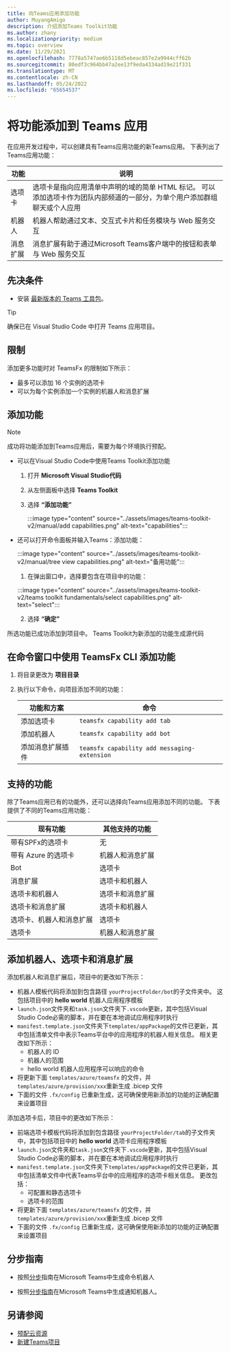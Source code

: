 ```yaml
---
title: 向Teams应用添加功能
author: MuyangAmigo
description: 介绍添加Teams Toolkit功能
ms.author: zhany
ms.localizationpriority: medium
ms.topic: overview
ms.date: 11/29/2021
ms.openlocfilehash: 7778a5747ae6b5118d5ebeac857e2a9944cff62b
ms.sourcegitcommit: 80edf3c964bb47a2ee13f9eda4334ad19e21f331
ms.translationtype: MT
ms.contentlocale: zh-CN
ms.lasthandoff: 05/24/2022
ms.locfileid: "65654537"
---
```

# <a name="add-capabilities-to-your-teams-apps"></a>将功能添加到 Teams 应用

在应用开发过程中，可以创建具有Teams应用功能的新Teams应用。 下表列出了Teams应用功能：

|**功能**|**说明**|
|--------|-------------|
| 选项卡 |  选项卡是指向应用清单中声明的域的简单 HTML 标记。 可以添加选项卡作为团队内部频道的一部分，为单个用户添加群组聊天或个人应用|
| 机器人 |  机器人帮助通过文本、交互式卡片和任务模块与 Web 服务交互|
| 消息扩展 | 消息扩展有助于通过Microsoft Teams客户端中的按钮和表单与 Web 服务交互|

## <a name="prerequisite"></a>先决条件

* 安装 [最新版本的 Teams 工具包](https://marketplace.visualstudio.com/items?itemName=TeamsDevApp.ms-teams-vscode-extension)。

> [!TIP]
> 确保已在 Visual Studio Code 中打开 Teams 应用项目。

## <a name="limitations"></a>限制

添加更多功能时对 TeamsFx 的限制如下所示：

* 最多可以添加 16 个实例的选项卡
* 可以为每个实例添加一个实例的机器人和消息扩展

## <a name="add-capabilities"></a>添加功能

> [!Note]
> 成功将功能添加到Teams应用后，需要为每个环境执行预配。
* 可以在Visual Studio Code中使用Teams Toolkit添加功能

    1. 打开 **Microsoft Visual Studio代码**
    1. 从左侧面板中选择 **Teams Toolkit**
    1. 选择 **“添加功能”**

        :::image type="content" source="../assets/images/teams-toolkit-v2/manual/add capabilities.png" alt-text="capabilities":::

*   还可以打开命令面板并输入Teams：添加功能：

    :::image type="content" source="../assets/images/teams-toolkit-v2/manual/tree view capabilities.png" alt-text="备用功能":::


    1. 在弹出窗口中，选择要包含在项目中的功能：

    :::image type="content" source="../assets/images/teams-toolkit-v2/teams toolkit fundamentals/select capabilities.png" alt-text="select":::

    2. 选择 **“确定”**

所选功能已成功添加到项目中。 Teams Toolkit为新添加的功能生成源代码

## <a name="add-capabilities-using-teamsfx-cli-in-command-window"></a>在命令窗口中使用 TeamsFx CLI 添加功能

1. 将目录更改为 **项目目录**
1. 执行以下命令，向项目添加不同的功能：

   |功能和方案| 命令|
   |-----------------------|----------|
   |添加选项卡|`teamsfx capability add tab`|
   |添加机器人|`teamsfx capability add bot`|
   |添加消息扩展插件|`teamsfx capability add messaging-extension`|

## <a name="supported-capabilities"></a>支持的功能

除了Teams应用已有的功能外，还可以选择向Teams应用添加不同的功能。 下表提供了不同的Teams应用功能：

|现有功能|其他支持的功能|
|--------------------|--------------------|
|带有SPFx的选项卡|无|
|带有 Azure 的选项卡|机器人和消息扩展|
|Bot|选项卡|
|消息扩展|选项卡和机器人|
|选项卡和机器人|选项卡和消息扩展|
|选项卡和消息扩展|选项卡和机器人|
|选项卡、机器人和消息扩展|选项卡|
|选项卡 |机器人和消息扩展|

## <a name="add-bot-tab-and-message-extension"></a>添加机器人、选项卡和消息扩展

添加机器人和消息扩展后，项目中的更改如下所示：

* 机器人模板代码将添加到包含路径 `yourProjectFolder/bot`的子文件夹中。 这包括项目中的 **hello world** 机器人应用程序模板
* `launch.json`文件夹和`task.json`文件夹下`.vscode`更新，其中包括Visual Studio Code必需的脚本，并在要在本地调试应用程序时执行
* `manifest.template.json`文件夹下`templates/appPackage`的文件已更新，其中包括清单文件中表示Teams平台中的应用程序的机器人相关信息。 相关更改如下所示：
  * 机器人的 ID
  * 机器人的范围
  * hello world 机器人应用程序可以响应的命令
* 将更新下面 `templates/azure/teamsfx` 的文件，并 `templates/azure/provision/xxx`重新生成 .bicep 文件
* 下面的文件 `.fx/config` 已重新生成，这可确保使用新添加的功能的正确配置来设置项目

添加选项卡后，项目中的更改如下所示：

* 前端选项卡模板代码将添加到包含路径 `yourProjectFolder/tab`的子文件夹中，其中包括项目中的 **hello world** 选项卡应用程序模板
* `launch.json`文件夹和`task.json`文件夹下`.vscode`更新，其中包括Visual Studio Code必需的脚本，并在要在本地调试应用程序时执行
* `manifest.template.json`文件夹下`templates/appPackage`的文件已更新，其中包括清单文件中代表Teams平台中的应用程序的选项卡相关信息。 更改包括：
  * 可配置和静态选项卡
  * 选项卡的范围
* 将更新下面 `templates/azure/teamsfx` 的文件，并 `templates/azure/provision/xxx`重新生成 .bicep 文件
* 下面的文件 `.fx/config` 已重新生成，这可确保使用新添加的功能的正确配置来设置项目

## <a name="step-by-step-guide"></a>分步指南

* 按照[分步](../sbs-gs-commandbot.yml)指南在Microsoft Teams中生成命令机器人

* 按照[分步指南](../sbs-gs-notificationbot.yml)在Microsoft Teams中生成通知机器人。

## <a name="see-also"></a>另请参阅

* [预配云资源](provision.md)
* [新建Teams项目](create-new-project.md)

